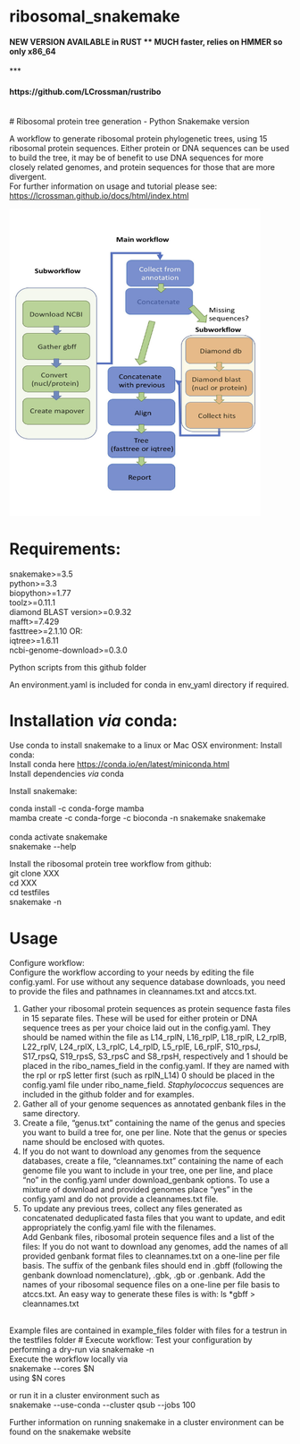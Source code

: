 # ribosomal_snakemake
<h4> NEW VERSION AVAILABLE in RUST ** MUCH faster, relies on HMMER so only x86_64</h4>
*** <h4> https://github.com/LCrossman/rustribo </h4>
<br>
# Ribosomal protein tree generation - Python Snakemake version

A workflow to generate ribosomal protein phylogenetic trees, using 15 ribosomal protein sequences.  Either protein or DNA sequences can be used to build the tree, it may be of benefit to use DNA sequences for more closely related genomes, and protein sequences for those that are more divergent.<br>
For further information on usage and tutorial please see: https://lcrossman.github.io/docs/html/index.html

<img src="https://github.com/LCrossman/ribosomal_snakemake/blob/main/RC_snakemake2.jpg" width="450" height="550">

# Requirements:
snakemake>=3.5<br>
python>=3.3<br>
biopython>=1.77<br>
toolz>=0.11.1<br>
diamond BLAST version>=0.9.32<br>
mafft>=7.429<br>
fasttree>=2.1.10 OR:<br>
iqtree>=1.6.11<br>
ncbi-genome-download>=0.3.0

Python scripts from this github folder

An environment.yaml is included for conda in env_yaml directory if required.

# Installation <i>via</i> conda:
Use conda to install snakemake to a linux or Mac OSX environment:
Install conda:<br>
Install conda here https://conda.io/en/latest/miniconda.html<br>
Install dependencies <i>via</i> conda 

Install snakemake:<br>

conda install -c conda-forge mamba<br>
mamba create -c conda-forge -c bioconda -n snakemake snakemake<br>
<br>
conda activate snakemake<br>
snakemake --help<br>

Install the ribosomal protein tree workflow from github:<br>
git clone XXX<br>
cd XXX<br>
cd testfiles<br>
snakemake -n<br>

# Usage
Configure workflow:<br>
Configure the workflow according to your needs by editing the file config.yaml. For use without any sequence database downloads, you need to provide the files and pathnames in cleannames.txt and atccs.txt.

1.	Gather your ribosomal protein sequences as protein sequence fasta files in 15 separate files.  These will be used for either protein or DNA sequence trees as per your choice laid out in the config.yaml.  They should be named within the file as L14_rplN, L16_rplP, L18_rplR, L2_rplB, L22_rplV, L24_rplX, L3_rplC, L4_rplD, L5_rplE, L6_rplF, S10_rpsJ, S17_rpsQ, S19_rpsS, S3_rpsC and S8_rpsH, respectively and 1 should be placed in the ribo_names_field in the config.yaml.  If they are named with the rpl or rpS letter first (such as rplN_L14) 0 should be placed in the config.yaml file under ribo_name_field.  <i>Staphylococcus</i> sequences are included in the github folder and for examples.
2.	Gather all of your genome sequences as annotated genbank files in the same directory. 
3.	Create a file, “genus.txt” containing the name of the genus and species you want to build a tree for, one per line.  Note that the genus or species name should be enclosed with quotes.
4.	 If you do not want to download any genomes from the sequence databases, create a file, “cleannames.txt” containing the name of each genome file you want to include in your tree, one per line, and place “no” in the config.yaml under download_genbank options.  To use a mixture of download and provided genomes place “yes” in the config.yaml and do not provide a cleannames.txt file.
5.	To update any previous trees, collect any files generated as concatenated deduplicated fasta files that you want to update, and edit appropriately the config.yaml file with the filenames.  
Add Genbank files, ribosomal protein sequence files and a list of the files:
If you do not want to download any genomes, add the names of all provided genbank format files to cleannames.txt on a one-line per file basis.  The suffix of the genbank files should end in .gbff (following the genbank download nomenclature), .gbk, .gb or .genbank. Add the names of your ribosomal sequence files on a one-line per file basis to atccs.txt.  An easy way to generate these files is with: 
ls *gbff > cleannames.txt
<br>
Example files are contained in example_files folder with files for a testrun in the testfiles folder
# Execute workflow:
Test your configuration by performing a dry-run via
snakemake -n<br>
Execute the workflow locally via<br>
snakemake --cores $N<br>
using $N cores<br>

or run it in a cluster environment such as<br>
snakemake --use-conda --cluster qsub --jobs 100<br>

Further information on running snakemake in a cluster environment can be found on the snakemake website<br>
